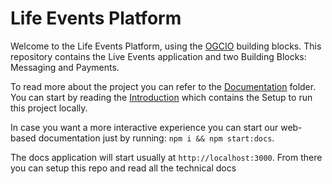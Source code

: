 # Life Events Platform

Welcome to the Life Events Platform, using the [OGCIO](https://www.ogcio.gov.ie/) building blocks.
This repository contains the Live Events application and two Building Blocks: Messaging and Payments.

To read more about the project you can refer to the [Documentation](documentation/docs/) folder.
You can start by reading the [Introduction](documentation/docs/intro.md) which contains the Setup to run this project locally.

In case you want a more interactive experience you can start our web-based documentation just by running: `npm i && npm start:docs`.

The docs application will start usually at `http://localhost:3000`. From there you can setup this repo and read all the technical docs
